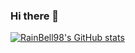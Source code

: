 ### Hi there 👋

[![RainBell98's GitHub stats](https://github-readme-stats.vercel.app/api?username=RainBell98)](https://github.com/anuraghazra/github-readme-stats)
